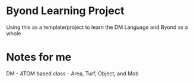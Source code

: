 # Byond Learning Project

Using this as a template/project to learn the DM Language and Byond as a whole


# Notes for me
DM - ATOM based class - Area, Turf, Object, and Mob

